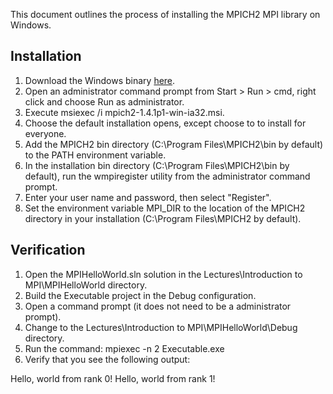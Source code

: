 This document outlines the process of installing the MPICH2 MPI library on Windows.

Installation
------------
1. Download the Windows binary [here](http://www.mcs.anl.gov/research/projects/mpich2staging/goodell/downloads/tarballs/1.4.1p1/mpich2-1.4.1p1-win-ia32.msi).
2. Open an administrator command prompt from Start > Run > cmd, right click and choose Run as administrator.
3. Execute msiexec /i mpich2-1.4.1p1-win-ia32.msi.
4. Choose the default installation opens, except choose to to install for everyone.
5. Add the MPICH2 bin directory (C:\Program Files\MPICH2\bin by default) to the PATH environment variable.
5. In the installation bin directory (C:\Program Files\MPICH2\bin by default), run the wmpiregister utility from the administrator command prompt.
6. Enter your user name and password, then select "Register".
7. Set the environment variable MPI_DIR to the location of the MPICH2 directory in your installation (C:\Program Files\MPICH2 by default).

Verification
------------
1. Open the MPIHelloWorld.sln solution in the Lectures\Introduction to MPI\MPIHelloWorld directory.
2. Build the Executable project in the Debug configuration.
3. Open a command prompt (it does not need to be a administrator prompt).
4. Change to the Lectures\Introduction to MPI\MPIHelloWorld\Debug directory.
5. Run the command: mpiexec -n 2 Executable.exe
6. Verify that you see the following output:

Hello, world from rank 0!
Hello, world from rank 1!
